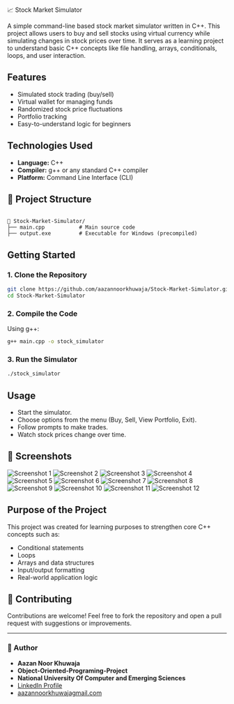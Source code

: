 📈 Stock Market Simulator

A simple command-line based stock market simulator written in C++. This project allows users to buy and sell stocks using virtual currency while simulating changes in stock prices over time. It serves as a learning project to understand basic C++ concepts like file handling, arrays, conditionals, loops, and user interaction.

## Features

- Simulated stock trading (buy/sell)
- Virtual wallet for managing funds
- Randomized stock price fluctuations
- Portfolio tracking
- Easy-to-understand logic for beginners

## Technologies Used

- **Language:** C++
- **Compiler:** g++ or any standard C++ compiler
- **Platform:** Command Line Interface (CLI)

## 📂 Project Structure

```

📁 Stock-Market-Simulator/
├── main.cpp           # Main source code
├── output.exe         # Executable for Windows (precompiled)

````

## Getting Started

### 1. Clone the Repository
```bash
git clone https://github.com/aazannoorkhuwaja/Stock-Market-Simulator.git
cd Stock-Market-Simulator
````

### 2. Compile the Code

Using g++:

```bash
g++ main.cpp -o stock_simulator
```

### 3. Run the Simulator

```bash
./stock_simulator
```

## Usage

* Start the simulator.
* Choose options from the menu (Buy, Sell, View Portfolio, Exit).
* Follow prompts to make trades.
* Watch stock prices change over time.

## 📸 Screenshots

![Screenshot 1](Samples%20Of%20Code%20&%20execution/pic-full-250726-1705-46.png)
![Screenshot 2](Samples%20Of%20Code%20&%20execution/pic-full-250726-1706-01.png)
![Screenshot 3](Samples%20Of%20Code%20&%20execution/pic-full-250726-1706-18.png)
![Screenshot 4](Samples%20Of%20Code%20&%20execution/pic-full-250726-1707-04.png)
![Screenshot 5](Samples%20Of%20Code%20&%20execution/pic-full-250726-1707-39.png)
![Screenshot 6](Samples%20Of%20Code%20&%20execution/pic-full-250726-1708-15.png)
![Screenshot 7](Samples%20Of%20Code%20&%20execution/pic-full-250726-1708-45.png)
![Screenshot 8](Samples%20Of%20Code%20&%20execution/pic-full-250726-1709-21.png)
![Screenshot 9](Samples%20Of%20Code%20&%20execution/pic-full-250726-1709-43.png)
![Screenshot 10](Samples%20Of%20Code%20&%20execution/pic-full-250726-1710-21.png)
![Screenshot 11](Samples%20Of%20Code%20&%20execution/pic-full-250726-1710-58.png)
![Screenshot 12](Samples%20Of%20Code%20&%20execution/pic-full-250726-1711-07.png)


## Purpose of the Project

This project was created for learning purposes to strengthen core C++ concepts such as:

* Conditional statements
* Loops
* Arrays and data structures
* Input/output formatting
* Real-world application logic

## 🤝 Contributing

Contributions are welcome! Feel free to fork the repository and open a pull request with suggestions or improvements.

---

### 👤 Author

- **Aazan Noor Khuwaja**
- **Object-Oriented-Programing-Project**
- **National University Of Computer and Emerging Sciences**
- [LinkedIn Profile](https://www.linkedin.com/in/aazan-noor-khuwaja-cs/)
- [aazannoorkhuwajagmail.com](mailto:aazannoorkhuwaja@gmail.com)
